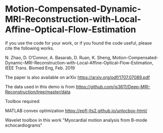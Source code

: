 # Motion-Compensated-Dynamic-MRI-Reconstruction-with-Local-Affine-Optical-Flow-Estimation
If you use the code for your work, or if you found the code useful, please cite the following works.

N. Zhao, D. O’Connor, A. Basarab, D. Ruan, K. Sheng, 
Motion-Compensated-Dynamic-MRI-Reconstruction-with-Local-Affine-Optical-Flow-Estimation, 
IEEE Trans. Biomed Eng, Feb. 2019

The paper is also available on arXiv 
https://arxiv.org/pdf/1707.07089.pdf

The data used in this demo is from 
https://github.com/js3611/Deep-MRI-Reconstruction/tree/master/data

Toolbox required:

MATLAB convex optimization https://epfl-lts2.github.io/unlocbox-html/

Wavelet toolbox in this work "Myocardial motion analysis from B-mode echocardiograms"
